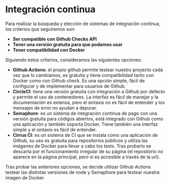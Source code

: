 # Integración continua

Para realizar la búsqueda y elección de sistemas de integración continua, los criterios que seguiremos son:
- **Ser compatible con Github Checks API**
- **Tener una versión gratuita para que podamos usar**
- **Tener compatibilidad con Docker**

Siguiendo estos criterios, consideramos las siguientes opciones:
- **Github Actions**: el propio github permite testear nuestro proyecto cada vez que lo cambiamos, es gratuita y tiene compatibilidad tanto con Docker como con Github check. Es una opción simple, fácil de configurar y de implementar para usuarios de Github.
- **CircleCI**: tiene una versión gratuita con integración a Github por defecto y permite el uso de contenedores. La interfaz es fácil de manejar y la documentación es extensa, pero el sintaxis no es fácil de entender y los mensajes de error no ayudan a depurar.
- **Semaphore**: es un sistema de integración continua de pago con una versión gratuita para códigos abiertos, está integrado con Github como una aplicación y también soporta Docker. Tiene también una interfaz simple y el sintaxis es fácil de entender.
- **Cirrus CI**: es un sistema de CI que se instala como una aplicación de Github, su uso es gratuita para repositorios públicos y utiliza las imágenes de Docker para llevar a cabo los tests. Tras probarlo se descarta por el funcionamiento irregular de su página (el repositorio no aparece en la página principal, pero sí es accesible a través de la url).

Tras probar las anteriores opciones, se decide utilizar Github Actions testear las distintas versiones de node y Semaphore para testear nuestra imagen de Docker.